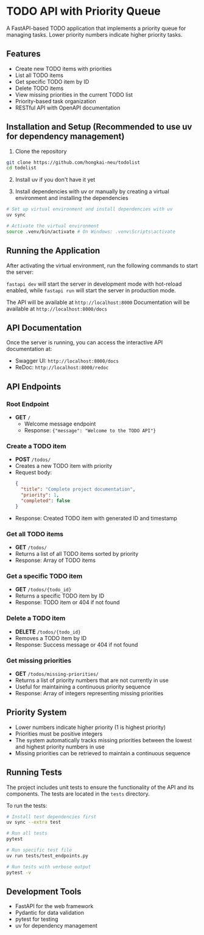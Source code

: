 # TODO API with Priority Queue

A FastAPI-based TODO application that implements a priority queue for managing tasks. Lower priority numbers indicate higher priority tasks.

## Features

- Create new TODO items with priorities
- List all TODO items
- Get specific TODO item by ID
- Delete TODO items
- View missing priorities in the current TODO list
- Priority-based task organization
- RESTful API with OpenAPI documentation

## Installation and Setup (Recommended to use uv for dependency management)

1. Clone the repository
```bash
git clone https://github.com/hongkai-neu/todolist
cd todolist
```

2. Install uv if you don't have it yet

3. Install dependencies with uv or manually by creating a virtual environment and installing the dependencies
```bash
# Set up virtual environment and install dependencies with uv
uv sync

# Activate the virtual environment
source .venv/bin/activate # On Windows: .venv\Scripts\activate
```

## Running the Application
After activating the virtual environment, run the following commands to start the server:

`fastapi dev` will start the server in development mode with hot-reload enabled, while `fastapi run` will start the server in production mode.

The API will be available at `http://localhost:8000`
Documentation will be available at `http://localhost:8000/docs`

## API Documentation

Once the server is running, you can access the interactive API documentation at:
- Swagger UI: `http://localhost:8000/docs`
- ReDoc: `http://localhost:8000/redoc`

## API Endpoints

### Root Endpoint
- **GET** `/`
  - Welcome message endpoint
  - Response: `{"message": "Welcome to the TODO API"}`

### Create a TODO item
- **POST** `/todos/`
- Creates a new TODO item with priority
- Request body:
  ```json
  {
    "title": "Complete project documentation",
    "priority": 1,
    "completed": false
  }
  ```
- Response: Created TODO item with generated ID and timestamp

### Get all TODO items
- **GET** `/todos/`
- Returns a list of all TODO items sorted by priority
- Response: Array of TODO items

### Get a specific TODO item
- **GET** `/todos/{todo_id}`
- Returns a specific TODO item by ID
- Response: TODO item or 404 if not found

### Delete a TODO item
- **DELETE** `/todos/{todo_id}`
- Removes a TODO item by ID
- Response: Success message or 404 if not found

### Get missing priorities
- **GET** `/todos/missing-priorities/`
- Returns a list of priority numbers that are not currently in use
- Useful for maintaining a continuous priority sequence
- Response: Array of integers representing missing priorities

## Priority System

- Lower numbers indicate higher priority (1 is highest priority)
- Priorities must be positive integers
- The system automatically tracks missing priorities between the lowest and highest priority numbers in use
- Missing priorities can be retrieved to maintain a continuous sequence

## Running Tests
The project includes unit tests to ensure the functionality of the API and its components. The tests are located in the `tests` directory.

To run the tests:

```bash
# Install test dependencies first
uv sync --extra test

# Run all tests
pytest

# Run specific test file
uv run tests/test_endpoints.py

# Run tests with verbose output
pytest -v
```

## Development Tools

- FastAPI for the web framework
- Pydantic for data validation
- pytest for testing
- uv for dependency management
